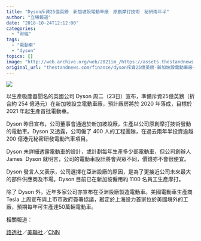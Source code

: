 ```yaml
---
title: "Dyson斥資25億英鎊　新加坡設電動車廠　原創摩打技術　秘研兩年半"
author: "立場報道"
date: "2018-10-24T12:12:00"
categories:
  - "財經"
tags:
  - "電動車"
  - "dyson"
topics: []
image: "http://web.archive.org/web/2021im_/https://assets.thestandnews.com/media/photos/dysoncar-03_LwM8Y.png"
original_url: "thestandnews.com/finance/dyson斥資25億英鎊-新加坡設電動車廠-原創摩打技術-秘研兩年半"
---
```

![](http://web.archive.org/web/2021im_/https://assets.thestandnews.com/media/photos/dysoncar-03_LwM8Y.png)

以生產吸塵器聞名的英國公司 Dyson 周二（23日）宣布，準備斥資25億英鎊（折合約 254 億港元）在新加坡設立電動車廠，預計廠房將於 2020 年落成，目標於 2021 年起生產首批電動車。

Dyson 昨日宣布，公司董事會通過於新加坡設廠，生產以公司原創摩打技術發動的電動車。Dyson 又透露，公司僱了 400 人的工程團隊，在過去兩年半投資逾越 200 億港元秘密研發電動汽車項目。

Dyson 未詳細透露電動車的設計，或計劃每年生產多少部電動車，但公司創辦人 James  Dyson 就明言，公司的電動車設計將會與眾不同，價錢亦不會很便宜。

Dyson 發言人又表示，公司選擇在亞洲設廠的原因，是為了更接近公司未來最大的部件供應商及市場。Dyson 目前已在新加坡僱用約 1100 名員工生產摩打。

除了 Dyson 外，近年多家公司亦宣布在亞洲設廠製造電動車。美國電動車生產商 Tesla 上周宣布與上市市政府簽署協議，敲定於上海設力首家位於美國境外的工廠，預期每年可生產達50萬輛電動車。

  
相關報道：

[路透社](http://web.archive.org/web/20211229063808/https://www.reuters.com/article/us-britain-dyson-singapore/dyson-chooses-singapore-over-britain-to-build-electric-car-idUSKCN1MX2MO)／[美聯社](http://web.archive.org/web/20211229063808/https://apnews.com/186530e89df747d89f692ac7c990df09?fbclid=IwAR2jlzkXu2hBNLBlLUX9fYj2mH0-6iDb_MNVanpK-nMv2Bsww8fohSEBm3Q)／[CNN](http://web.archive.org/web/20211229063808/https://edition.cnn.com/2018/10/23/business/dyson-electric-cars-singapore/index.html)